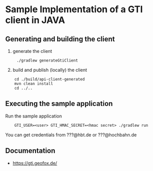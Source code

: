 # Sample Implementation of a GTI client in JAVA

## Generating and building the client 

1. generate the client
```
     ./gradlew generateGtiClient
```
2. build and publish (locally) the client
```
    cd ./build/api-client-generated
    mvn clean install
    cd ../..
```

## Executing the sample application
Run the sample application
```
    GTI_USER=<user> GTI_HMAC_SECRET=<hmac secret> ./gradlew run
```

You can get credentials from ???@hbt.de or ???@hochbahn.de

## Documentation
* https://gti.geofox.de/